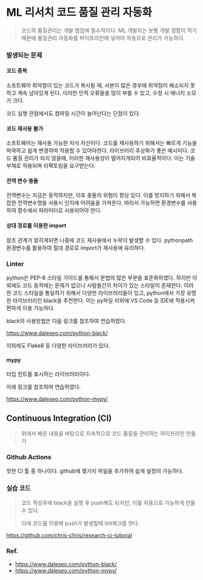 # ML 리서치 코드 품질 관리 자동화

> 코드의 품질관리는 개발 협업에 필수적이다. ML 개발자는 보통 개발 경험이 적기때문에 품질관리 자동화를 파이프라인에 넣어야 자동으로 관리가 가능하다.



### 발생되는 문제

#### 코드 중복

소프트웨어 취약점이 있는 코드가 복사될 때, 사본이 많은 경우에 취약점이 해소되지 못하고 계속 남아있게 된다. 이러한 인적 오류들을 많이 부를 수 있고, 수정 시 에너지 소모가 크다.

코드 실행 관점에서도 컴파일 시간이 늘어난다는 단점이 있다.

#### 코드 재사용 불가

소프트웨어는 재사용 가능한 지식 자산이다. 코드를 재사용하기 위해서는 빠르게 기능을 파악하고 쉽게 변경하여 적용할 수 있어야한다. 라이브러리 추상화가 좋은 예시이다. 코드 품질 관리가 되지 않을때, 이러한 재사용성이 떨어지게되어 비효율적이다. 이는 기술 부채로 적용되며 리팩토링을 요구받는다.

#### 전역 변수 충돌

전역변수는 지금은 동작하지만, 이후 충돌의 위험이 항상 있다. 이를 방지하기 위해서 복잡한 전역변수명을 사용시 인지에 어려움을 가져온다. 따라서 가능하면 환경변수를 사용하여 함수에서 파라미터로 사용되어야 한다.

#### 상대 경로를 이용한 import

참조 관계가 얽히게되면 나중에 코드 재사용에서 누락이 발생할 수 있다. pythonpath 환경변수를 활용하여 절대 경로로 import가 재사용에 유리하다. 



### Linter 

python은 PEP-8 스타일 가이드를 통해서 문법의 많은 부분을 표준화하였다. 하지만 이외에도 코드 동작에는 문제가 없으나 사람들간의 차이가 있는 스타일이 존재한다. 이러한 코드 스타일을 통일하기 위해서 다양한 라이브러리들이 있고, python에서 가장 유명한 라이브러리인 black을 추천한다. 이는 py파일 이외에 VS Code 등 IDE에 적용시켜 편하게 이용 가능하다.

black의 사용방법은 다음 링크를 참조하여 연습하였다.

https://www.daleseo.com/python-black/

이외에도 Flake8 등 다양한 라이브러리가 있다.

#### mypy

타입 힌트를 표시하는 라이브러리이다.

아래 링크를 참조하여 연습하였다.

https://www.daleseo.com/python-mypy/



## Continuous Integration (CI)

> 위에서 배운 내용을 바탕으로 지속적으로 코드 품질을 관리하는 파이프라인 만들기

### Github Actions

핫한 CI 툴 중 하나이다. github에 몇가지 파일을 추가하여 쉽게 설정이 가능하다.

### 실습 코드

> 코드 작성후에 black을 실행 후 push해도 되지만, 이를 자동으로 가능하게 만들 수 있다.
>
> 아래 코드를 이용해 push가 발생할때 lint체크를 한다. 

https://github.com/chris-chris/research-ci-tutorial





### Ref.

- https://www.daleseo.com/python-black/
- https://www.daleseo.com/python-mypy/
